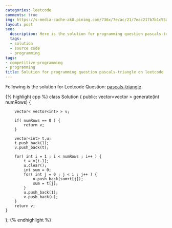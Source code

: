 ```yaml
---
categories: leetcode
comments: true
img: https://s-media-cache-ak0.pinimg.com/736x/7e/ac/21/7eac217b7b1c55ab7fd56758e4e181be.jpg
layout: post
seo:
  description: Here is the solution for programming question pascals-triangle on leetcode
  tags:
  - solution
  - source code
  - programming
tags:
- competitive-programming
- programming
title: Solution for programming question pascals-triangle on leetcode
---
```


Following is the solution for Leetcode Question: [pascals-triangle](https://leetcode.com/problems/pascals-triangle/)

{% highlight cpp %}
class Solution {
public:
    vector<vector<int> > generate(int numRows) {
        
        vector< vector<int> > v;
        
        if( numRows == 0 ) {
            return v;
        }
        
        vector<int> t,u;
        t.push_back(1);
        v.push_back(t);
        
        for( int i = 1 ; i < numRows ; i++ ) {
            t = v[i-1];
            u.clear();
            int sum = 0;
            for( int j = 0 ; j < i ; j++ ) {
                u.push_back(sum+t[j]);
                sum = t[j];
            }
            u.push_back(1);
            v.push_back(u);
        }
        return v;
    }
};
{% endhighlight %}